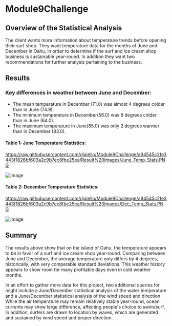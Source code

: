 # Module9Challenge

## Overview of the Statistical Analysis
The client wants more information about temperature trends before opening their surf shop. They want temperature data for the months of June and December in Oahu, in order to determine if the surf and ice cream shop business is sustainable year-round.  In addition they want two recommendations for further analysis pertaining to the business.


## Results

### Key differences in weather between June and December:
- The mean temperature in December (71.0) was almost 4 degrees colder than in June (74.9).
- The minimum temperature in December(56.0) was 8 degrees colder than in June (64.0).
- The maximum temperature in June(85.0) was only 2 degrees warmer than in December (83.0).

#### Table 1: June Temperature Statistics:
https://raw.githubusercontent.com/djaiello/Module9Challenge/a94545c2fe3443f1826bf603a2c9b7ec8fbe25ea/Result%20Images/June_Temp_Stats.PNG

![image](https://user-images.githubusercontent.com/114360511/205823277-5301b745-af8f-42e7-989f-16b5a0dfba5c.png)

#### Table 2: December Temperature Statistics:
https://raw.githubusercontent.com/djaiello/Module9Challenge/a94545c2fe3443f1826bf603a2c9b7ec8fbe25ea/Result%20Images/Dec_Temp_Stats.PNG

![image](https://user-images.githubusercontent.com/114360511/205823196-86445072-7208-4056-b1ff-9704940be0a2.png)


## Summary

   The results above show that on the island of Oahu, the temperature appears to be in favor of a surf and ice cream shop year-round.  Comparing between June and December, the average temperature only differs by 4 degrees, historically, with very comperable standard deviations.  This weather history appears to show room for many profitable days even in cold weather months. 

   In an effort to gather more data for this project, two additional queries for might include a June/December statistical analysis of the water temperature and a June/December statistical analysis of the wind speed and direction.  While the air temperature may remain relatively stable year-round, ocean currents may show large difference, affecting people's choice to swim/surf.  In addition, surfers are drawn to location by waves, which are generated and sustained by wind speed and proper direction.
